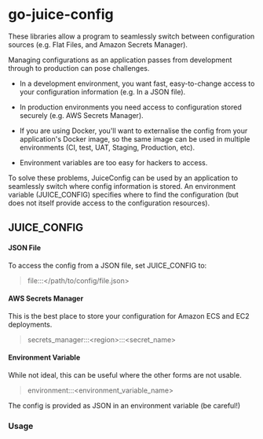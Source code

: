# go-juice-config

These libraries allow a program to seamlessly switch between configuration sources (e.g. Flat Files, and Amazon Secrets Manager).

Managing configurations as an application passes from development through to production can pose challenges.

- In a development environment, you want fast, easy-to-change access to your configuration information (e.g. In a JSON file).

- In production environments you need access to configuration stored securely (e.g. AWS Secrets Manager).

- If you are using Docker, you'll want to externalise the config from your application's Docker image, so the same image can be used in multiple environments (CI, test, UAT, Staging, Production, etc).

- Environment variables are too easy for hackers to access.


To solve these problems, JuiceConfig can be used by an application to seamlessly switch where config information is stored. An environment variable (JUICE_CONFIG) specifies where to find the configuration (but does not itself provide access to the configuration resources).


## JUICE_CONFIG

#### JSON File
To access the config from a JSON file, set JUICE_CONFIG to:

> file:::&lt;/path/to/config/file.json&gt;


#### AWS Secrets Manager
This is the best place to store your configuration for Amazon ECS and EC2 deployments.

> secrets_manager:::&lt;region&gt;:::&lt;secret_name&gt;

#### Environment Variable
While not ideal, this can be useful where the other forms are not usable. 

> environment:::&lt;environment_variable_name&gt;

The config is provided as JSON in an environment variable (be careful!)
  
### Usage


